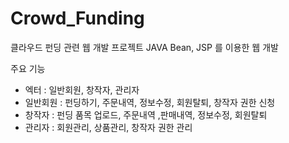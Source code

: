 # Crowd_Funding
클라우드 펀딩 관련 웹 개발 프로젝트
 JAVA Bean, JSP 를 이용한 웹 개발 
 
주요 기능 
  - 엑터 : 일반회원, 창작자, 관리자
  - 일반회원 : 펀딩하기, 주문내역, 정보수정, 회원탈퇴, 창작자 권한 신청
  - 창작자 : 펀딩 품목 업로드, 주문내역 ,판매내역, 정보수정, 회원탈퇴
  - 관리자 : 회원관리, 상품관리, 창작자 권한 관리
